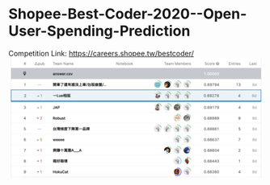 # Shopee-Best-Coder-2020--Open-User-Spending-Prediction
Competition Link: https://careers.shopee.tw/bestcoder/
![image](https://github.com/NTU-Sherlock/Shopee-Best-Coder-2020--Open-User-Spending-Prediction/blob/main/Screen%20Shot%202020-11-29%20at%208.00.28%20PM.png)

